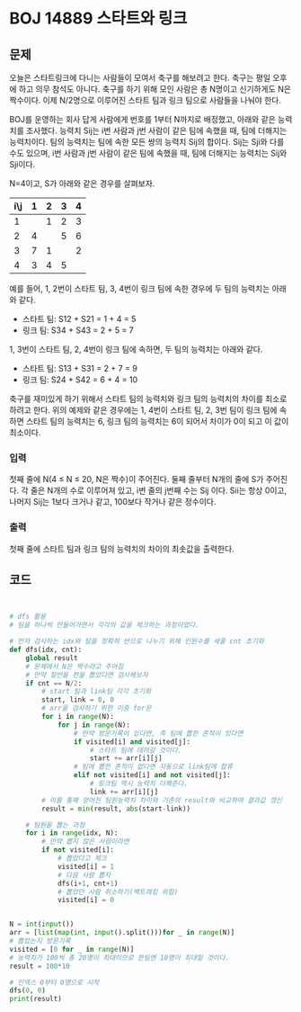 # BOJ 14889 스타트와 링크


## 문제


오늘은 스타트링크에 다니는 사람들이 모여서 축구를 해보려고 한다. 축구는 평일 오후에 하고 의무 참석도 아니다. 축구를 하기 위해 모인 사람은 총 N명이고 신기하게도 N은 짝수이다. 이제 N/2명으로 이루어진 스타트 팀과 링크 팀으로 사람들을 나눠야 한다.

BOJ를 운영하는 회사 답게 사람에게 번호를 1부터 N까지로 배정했고, 아래와 같은 능력치를 조사했다. 능력치 Sij는 i번 사람과 j번 사람이 같은 팀에 속했을 때, 팀에 더해지는 능력치이다. 팀의 능력치는 팀에 속한 모든 쌍의 능력치 Sij의 합이다. Sij는 Sji와 다를 수도 있으며, i번 사람과 j번 사람이 같은 팀에 속했을 때, 팀에 더해지는 능력치는 Sij와 Sji이다.

N=4이고, S가 아래와 같은 경우를 살펴보자.

| i\j  | 1    | 2    | 3    | 4    |
| :--- | :--- | :--- | :--- | :--- |
| 1    |      | 1    | 2    | 3    |
| 2    | 4    |      | 5    | 6    |
| 3    | 7    | 1    |      | 2    |
| 4    | 3    | 4    | 5    |      |

예를 들어, 1, 2번이 스타트 팀, 3, 4번이 링크 팀에 속한 경우에 두 팀의 능력치는 아래와 같다.

- 스타트 팀: S12 + S21 = 1 + 4 = 5
- 링크 팀: S34 + S43 = 2 + 5 = 7

1, 3번이 스타트 팀, 2, 4번이 링크 팀에 속하면, 두 팀의 능력치는 아래와 같다.

- 스타트 팀: S13 + S31 = 2 + 7 = 9
- 링크 팀: S24 + S42 = 6 + 4 = 10

축구를 재미있게 하기 위해서 스타트 팀의 능력치와 링크 팀의 능력치의 차이를 최소로 하려고 한다. 위의 예제와 같은 경우에는 1, 4번이 스타트 팀, 2, 3번 팀이 링크 팀에 속하면 스타트 팀의 능력치는 6, 링크 팀의 능력치는 6이 되어서 차이가 0이 되고 이 값이 최소이다.

### 입력

첫째 줄에 N(4 ≤ N ≤ 20, N은 짝수)이 주어진다. 둘째 줄부터 N개의 줄에 S가 주어진다. 각 줄은 N개의 수로 이루어져 있고, i번 줄의 j번째 수는 Sij 이다. Sii는 항상 0이고, 나머지 Sij는 1보다 크거나 같고, 100보다 작거나 같은 정수이다.

### 출력

첫째 줄에 스타트 팀과 링크 팀의 능력치의 차이의 최솟값을 출력한다.





## 코드

```python


# dfs 활용
# 팀을 하나씩 만들어가면서 각각의 값을 체크하는 과정이었다.

# 먼저 검사하는 idx와 팀을 정확히 반으로 나누기 위해 인원수를 세줄 cnt 초기화
def dfs(idx, cnt):
    global result
    # 문제에서 N은 짝수라고 주어짐
    # 만약 절반을 편을 뽑았다면 검사해보자
    if cnt == N/2:
        # start 팀과 link팀 각각 초기화
        start, link = 0, 0
        # arr을 검사하기 위한 이중 for문
        for i in range(N):
            for j in range(N):
                # 만약 방문기록이 있다면, 즉 팀에 뽑힌 흔적이 있다면
                if visited[i] and visited[j]:
                    # 스타트 팀에 데려갈 것이다.
                    start += arr[i][j]
                # 팀에 뽑힌 흔적이 없다면 자동으로 link팀에 합류
                elif not visited[i] and not visited[j]:
                    # 링크팀 역시 능력치 더해준다.
                    link += arr[i][j]
        # 이를 통해 얻어진 팀원능력치 차이와 기존의 result와 비교하여 결과값 갱신
        result = min(result, abs(start-link))

    # 팀원을 뽑는 과정
    for i in range(idx, N):
        # 만약 뽑지 않은 사람이라면
        if not visited[i]:
            # 뽑았다고 체크
            visited[i] = 1
            # 다음 사람 뽑자
            dfs(i+1, cnt+1)
            # 뽑았던 사람 취소하기(백트래킹 위함)
            visited[i] = 0


N = int(input())
arr = [list(map(int, input().split()))for _ in range(N)]
# 뽑았는지 방문기록
visited = [0 for _ in range(N)]
# 능력치가 100씩 총 20명이 최대이므로 한팀엔 10명이 최대일 것이다.
result = 100*10

# 인덱스 0부터 0명으로 시작
dfs(0, 0)
print(result)
```

